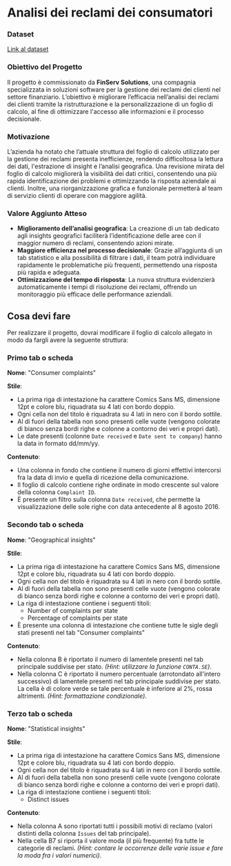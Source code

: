 # Analisi dei reclami dei consumatori

### Dataset

[Link al dataset](https://github.com/Profession-AI/progetti-excel/raw/main/Analisi%20dei%20reclami%20dei%20consumatori/customers_complaints_assignment.xlsx)

### Obiettivo del Progetto
Il progetto è commissionato da **FinServ Solutions**, una compagnia specializzata in soluzioni software per la gestione dei reclami dei clienti nel settore finanziario. L’obiettivo è migliorare l’efficacia nell’analisi dei reclami dei clienti tramite la ristrutturazione e la personalizzazione di un foglio di calcolo, al fine di ottimizzare l'accesso alle informazioni e il processo decisionale.

### Motivazione
L’azienda ha notato che l’attuale struttura del foglio di calcolo utilizzato per la gestione dei reclami presenta inefficienze, rendendo difficoltosa la lettura dei dati, l'estrazione di insight e l’analisi geografica. Una revisione mirata del foglio di calcolo migliorerà la visibilità dei dati critici, consentendo una più rapida identificazione dei problemi e ottimizzando la risposta aziendale ai clienti. Inoltre, una riorganizzazione grafica e funzionale permetterà al team di servizio clienti di operare con maggiore agilità.

### Valore Aggiunto Atteso
- **Miglioramento dell’analisi geografica**: La creazione di un tab dedicato agli insights geografici faciliterà l’identificazione delle aree con il maggior numero di reclami, consentendo azioni mirate.
- **Maggiore efficienza nel processo decisionale**: Grazie all’aggiunta di un tab statistico e alla possibilità di filtrare i dati, il team potrà individuare rapidamente le problematiche più frequenti, permettendo una risposta più rapida e adeguata.
- **Ottimizzazione del tempo di risposta**: La nuova struttura evidenzierà automaticamente i tempi di risoluzione dei reclami, offrendo un monitoraggio più efficace delle performance aziendali.
## Cosa devi fare

Per realizzare il progetto, dovrai modificare il foglio di calcolo allegato in modo da fargli avere la seguente struttura:

### Primo tab o scheda
**Nome**: "Consumer complaints"

**Stile**:
- La prima riga di intestazione ha carattere Comics Sans MS, dimensione 12pt e colore blu, riquadrata su 4 lati con bordo doppio.
- Ogni cella non del titolo è riquadrata su 4 lati in nero con il bordo sottile.
- Al di fuori della tabella non sono presenti celle vuote (vengono colorate di bianco senza bordi righe e colonne a contorno dei veri e propri dati).
- Le date presenti (colonne `Date received` e `Date sent to company`) hanno la data in formato dd/mm/yy.

**Contenuto**:
- Una colonna in fondo che contiene il numero di giorni effettivi intercorsi fra la data di invio e quella di ricezione della comunicazione.
- Il foglio di calcolo contiene righe ordinate in modo crescente sul valore della colonna `Complaint ID`.
- È presente un filtro sulla colonna `Date received`, che permette la visualizzazione delle sole righe con data antecedente al 8 agosto 2016.

### Secondo tab o scheda
**Nome**: "Geographical insights"

**Stile**:
- La prima riga di intestazione ha carattere Comics Sans MS, dimensione 12pt e colore blu, riquadrata su 4 lati con bordo doppio.
- Ogni cella non del titolo è riquadrata su 4 lati in nero con il bordo sottile.
- Al di fuori della tabella non sono presenti celle vuote (vengono colorate di bianco senza bordi righe e colonne a contorno dei veri e propri dati).
- La riga di intestazione contiene i seguenti titoli:
    - Number of complaints per state
    - Percentage of complaints per state
- È presente una colonna di intestazione che contiene tutte le sigle degli stati presenti nel tab "Consumer complaints"

**Contenuto**:
- Nella colonna B è riportato il numero di lamentele presenti nel tab principale suddivise per stato. *(Hint: utilizzare la funzione `CONTA.SE`)*.
- Nella colonna C è riportato il numero percentuale (arrotondato all'intero successivo) di lamentele presenti nel tab principale suddivise per stato. La cella è di colore verde se tale percentuale è inferiore al 2%, rossa altrimenti. *(Hint: formattazione condizionale)*.

### Terzo tab o scheda
**Nome**: "Statistical insights"

**Stile**:
- La prima riga di intestazione ha carattere Comics Sans MS, dimensione 12pt e colore blu, riquadrata su 4 lati con bordo doppio.
- Ogni cella non del titolo è riquadrata su 4 lati in nero con il bordo sottile.
- Al di fuori della tabella non sono presenti celle vuote (vengono colorate di bianco senza bordi righe e colonne a contorno dei veri e propri dati).
- La riga di intestazione contiene i seguenti titoli:
    - Distinct issues

**Contenuto**:
- Nella colonna A sono riportati tutti i possibili motivi di reclamo (valori distinti della colonna `Issues` del tab principale).
- Nella cella B7 si riporta il valore moda (il più frequente) fra tutte le categorie di reclami. *(Hint: contare le occorrenze delle varie issue e fare la moda fra i valori numerici)*.

